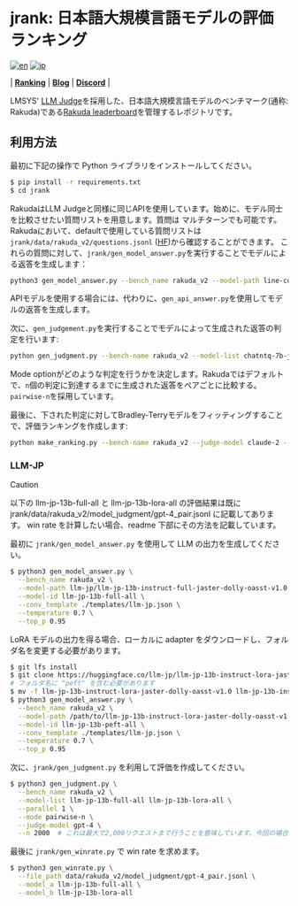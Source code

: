 # jrank: 日本語大規模言語モデルの評価ランキング
[![en](https://img.shields.io/badge/lang-en-red.svg)](https://github.com/yuzu-ai/japanese-llm-ranking/blob/main/readme.md)
[![jp](https://img.shields.io/badge/lang-jp-yellow.svg)](https://github.com/yuzu-ai/japanese-llm-ranking/blob/main/readme_jp.md)

| [**Ranking**](https://yuzuai.jp/benchmark) |
[**Blog**](https://yuzuai.jp/blog/rakuda) |
[**Discord**](https://discord.com/invite/bHB9e2rq2r) |


LMSYS' [LLM Judge](https://github.com/lm-sys/FastChat/tree/main/fastchat/llm_judge)を採用した、日本語大規模言語モデルのベンチマーク(通称: Rakuda)である[Rakuda leaderboard](https://yuzuai.jp/benchmark)を管理するレポジトリです。

## 利用方法

最初に下記の操作で Python ライブラリをインストールしてください。

```bash
$ pip install -r requirements.txt
$ cd jrank
```

RakudaはLLM Judgeと同様に同じAPIを使用しています。始めに、モデル同士を比較させたい質問リストを用意します。質問は マルチターンでも可能です。Rakudaにおいて、defaultで使用している質問リストは`jrank/data/rakuda_v2/questions.jsonl` ([HF](https://huggingface.co/datasets/yuzuai/rakuda-questions))から確認することができます。
これらの質問に対して、`jrank/gen_model_answer.py`を実行することでモデルによる返答を生成します：

```bash
python3 gen_model_answer.py --bench_name rakuda_v2 --model-path line-corporation/japanese-large-lm-1.7b-instruction-sft --model-id line-1.7b --conv_template ./templates/line.json
```

APIモデルを使用する場合には、代わりに、`gen_api_answer.py`を使用してモデルの返答を生成します。

次に、`gen_judgement.py`を実行することでモデルによって生成された返答の判定を行います:

```bash
python gen_judgment.py --bench-name rakuda_v2 --model-list chatntq-7b-jpntuned claude-2 gpt-3.5-turbo-0301-20230614 gpt-4-20230713 elyza-7b-fast-instruct elyza-7b-instruct jslm7b-instruct-alpha line-3.6b-sft rinna-3.6b-ppo rinna-3.6b-sft rwkv-world-jp-v1 stablebeluga2 weblab-10b-instruction-sft super-trin --parallel 2 --mode pairwise-n --judge-model claude-2 --n 2000
```
Mode optionがどのような判定を行うかを決定します。Rakudaではデフォルトで、`n`個の判定に到達するまでに生成された返答をペアごとに比較する。`pairwise-n`を採用しています。

最後に、下された判定に対してBradley-Terryモデルをフィッティングすることで、評価ランキングを作成します:

```bash
python make_ranking.py --bench-name rakuda_v2 --judge-model claude-2 --mode pairwise --compute mle --make-charts --bootstrap-n 500 --plot-skip-list rinna-3.6b-sft super-trin elyza-7b-instruct
```

### LLM-JP

> [!CAUTION]
> 以下の llm-jp-13b-full-all と llm-jp-13b-lora-all の評価結果は既に jrank/data/rakuda_v2/model_judgment/gpt-4_pair.jsonl に記載してあります。
> win rate を計算したい場合、readme 下部にその方法を記載しています。

最初に `jrank/gen_model_answer.py` を使用して LLM の出力を生成してください。

```bash
$ python3 gen_model_answer.py \
  --bench_name rakuda_v2 \
  --model-path llm-jp/llm-jp-13b-instruct-full-jaster-dolly-oasst-v1.0 \
  --model-id llm-jp-13b-full-all \
  --conv_template ./templates/llm-jp.json \
  --temperature 0.7 \
  --top_p 0.95
```

LoRA モデルの出力を得る場合、ローカルに adapter をダウンロードし、フォルダ名を変更する必要があります。

```bash
$ git lfs install
$ git clone https://huggingface.co/llm-jp/llm-jp-13b-instruct-lora-jaster-dolly-oasst-v1.0
# フォルダ名に "peft" を含む必要があります
$ mv -f llm-jp-13b-instruct-lora-jaster-dolly-oasst-v1.0 llm-jp-13b-instruct-lora-jaster-dolly-oasst-v1.0-peft
$ python3 gen_model_answer.py \
  --bench_name rakuda_v2 \
  --model-path /path/to/llm-jp-13b-instruct-lora-jaster-dolly-oasst-v1.0-peft \
  --model-id llm-jp-13b-peft-all \
  --conv_template ./templates/llm-jp.json \
  --temperature 0.7 \
  --top_p 0.95
```

次に、`jrank/gen_judgment.py` を利用して評価を作成してください。

```bash
$ python3 gen_judgment.py \
  --bench_name rakuda_v2 \
  --model-list llm-jp-13b-full-all llm-jp-13b-lora-all \
  --parallel 1 \
  --mode pairwise-n \
  --judge-model gpt-4 \
  --n 2000  # これは最大で2,000リクエストまで行うことを意味しています。今回の場合は2*40で80リクエストになります。
```

最後に `jrank/gen_winrate.py` で win rate を求めます。

```bash
$ python3 gen_winrate.py \
  --file_path data/rakuda_v2/model_judgment/gpt-4_pair.jsonl \
  --model_a llm-jp-13b-full-all \
  --model_b llm-jp-13b-lora-all
```
